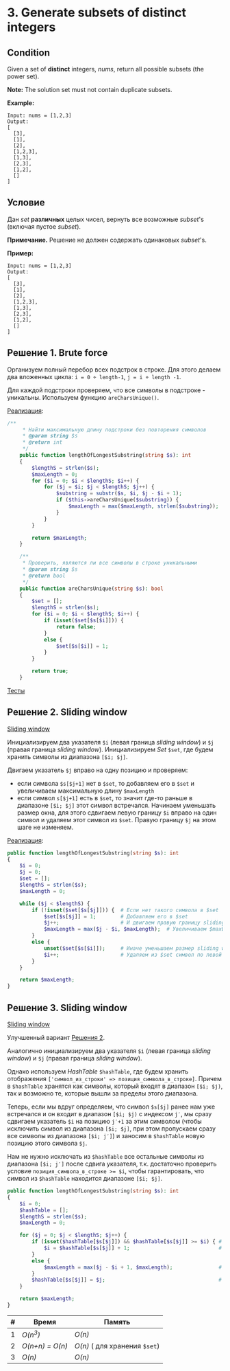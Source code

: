 # 3. Generate subsets of distinct integers

## Condition

Given a set of **distinct** integers, *nums*, return all possible subsets (the power set).

**Note:** The solution set must not contain duplicate subsets.

**Example:**

```
Input: nums = [1,2,3]
Output:
[
  [3],
  [1],
  [2],
  [1,2,3],
  [1,3],
  [2,3],
  [1,2],
  []
]
```

## Условие

Дан *set* **различных** целых чисел, вернуть все возможные *subset*'s (включая пустое *subset*).

**Примечание.** Решение не должен содержать одинаковых *subset*'s.

**Пример:**

```
Input: nums = [1,2,3]
Output:
[
  [3],
  [1],
  [2],
  [1,2,3],
  [1,3],
  [2,3],
  [1,2],
  []
]
```

## Решение 1. Brute force

Организуем полный перебор всех подстрок в строке. Для этого делаем два вложенных цикла: `i = 0 ÷ length-1`, `j = i ÷ length -1`.

Для каждой подстроки проверяем, что все символы в подстроке - уникальны. Используем функцию `areCharsUnique()`.

[Реализация](Solution1.php):

```php
/**
     * Найти максимальную длину подстроки без повторения символов
     * @param string $s
     * @return int
     */
    public function lengthOfLongestSubstring(string $s): int
    {
        $lengthS = strlen($s);
        $maxLength = 0;
        for ($i = 0; $i < $lengthS; $i++) {
            for ($j = $i; $j < $lengthS; $j++) {
                $substring = substr($s, $i, $j - $i + 1);
                if ($this->areCharsUnique($substring)) {
                    $maxLength = max($maxLength, strlen($substring));
                }
            }
        }

        return $maxLength;
    }

    /**
     * Проверить, являются ли все символы в строке уникальными
     * @param string $s
     * @return bool
     */
    public function areCharsUnique(string $s): bool
    {
        $set = [];
        $lengthS = strlen($s);
        for ($i = 0; $i < $lengthS; $i++) {
            if (isset($set[$s[$i]])) {
                return false;
            }
            else {
                $set[$s[$i]] = 1;
            }
        }

        return true;
    }
```

[Тесты](./../../tests/LongestSubstringWithoutRepeatingCharacters/Solution1Test.php)

## Решение 2. Sliding window

[Sliding window](https://github.com/parshikovpavel/cheat-sheets/blob/master/Algorithm.md#sliding-window)

Инициализируем два указателя `$i` (левая граница *sliding window*) и `$j` (правая граница *sliding window*). Инициализируем *Set* `$set`, где будем хранить символы из диапазона `[$i; $j]`. 

Двигаем указатель `$j` вправо на одну позицию и проверяем:

- если символа `$s[$j+1]` нет в `$set`, то добавляем его в `$set` и увеличиваем максимальную длину `$maxLength`
- если символ `s[$j+1]` есть в `$set`, то значит где-то раньше в диапазоне  `[$i; $j]`  этот символ встречался. Начинаем уменьшать размер окна, для этого сдвигаем левую границу `$i` вправо на один символ и удаляем этот символ из `$set`. Правую границу `$j` на этом шаге не изменяем.

[Реализация](Solution2.php):

```php
public function lengthOfLongestSubstring(string $s): int
{
    $i = 0;
    $j = 0;
    $set = [];
    $lengthS = strlen($s);
    $maxLength = 0;

    while ($j < $lengthS) {
        if (!isset($set[$s[$j]])) {  # Если нет такого символа в $set
            $set[$s[$j]] = 1;        # Добавляем его в $set
            $j++;                    # И двигаем правую границу sliding window
            $maxLength = max($j - $i, $maxLength);  # Увеличиваем $maxLength
        }
        else {
            unset($set[$s[$i]]);     # Иначе уменьшаем размер sliding window
            $i++;                    # Удаляем из $set символ по левой границе и двигаем левую границу
        }
    }

    return $maxLength;
}
```

## Решение 3. Sliding window

[Sliding window](https://github.com/parshikovpavel/cheat-sheets/blob/master/Algorithm.md#sliding-window)

Улучшенный вариант [Решения 2](). 

Аналогично инициализируем два указателя `$i` (левая граница *sliding window*) и `$j` (правая граница *sliding window*). 

Однако используем *HashTable* `$hashTable`, где будем хранить отображения `['символ_из_строки' => позиция_символа_в_строке]`. Причем в `$hashTable` хранятся как символы, который входят в диапазон `[$i; $j)`, так и возможно те, которые вышли за пределы этого диапазона.

Теперь, если мы вдруг определяем, что символ `$s[$j]` ранее нам уже встречался и он входит в диапазон `[$i; $j)` с индексом `j′`, мы сразу сдвигаем указатель `$i` на позицию `j′+1` за этим символом (чтобы исключить символ из диапазона `[$i; $j]`, при этом пропускаем сразу все символы из диапазона `[$i; j′]`) и заносим в `$hashTable` новую позицию этого символа `$j`. 

Нам не нужно исключать из `$hashTable` все остальные символы из диапазона `[$i; j′]` после сдвига указателя, т.к. достаточно проверить условие `позиция_символа_в_строке >= $i`, чтобы гарантировать, что символ из `$hashTable` находится диапазоне `[$i; $j]`.

```php
public function lengthOfLongestSubstring(string $s): int
{
    $i = 0;
    $hashTable = [];
    $lengthS = strlen($s);
    $maxLength = 0;

    for ($j = 0; $j < $lengthS; $j++) {
        if (isset($hashTable[$s[$j]]) && $hashTable[$s[$j]] >= $i) { # Если символ уже ранее нам встречался и находится в диапазоне [$i; $j)
            $i = $hashTable[$s[$j]] + 1;                             # Сразу сместить указатель $i на позицию за этим символом, чтобы исключить его из диапазона [$i; $j)
        }
        else {
            $maxLength = max($j - $i + 1, $maxLength);               # Иначе, обновить значение максимальной длина
        }
        $hashTable[$s[$j]] = $j;                                     # Сохранить позицию $j текущего символа в $hashTable
    }

    return $maxLength;
}
```



| #    | Время              | Память                        |
| ---- | ------------------ | ----------------------------- |
| 1    | *O(n<sup>3</sup>)* | *O(n)*                        |
| 2    | *O(n+n) = O(n)*    | *O(n)* ( для хранения `$set`) |
| 3    | *O(n)*             | *O(n)*                        |

